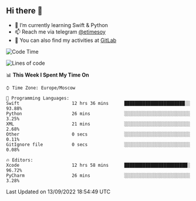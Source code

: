 ## Hi there 👋
- 🌱 I’m currently learning Swift & Python
- 📫 Reach me via telegram [@etimesoy](https://t.me/etimesoy/)
- 🦊 You can also find my activities at [GitLab](https://gitlab.com/etimesoy)

<!--START_SECTION:waka-->
![Code Time](http://img.shields.io/badge/Code%20Time-1%2C369%20hrs%2021%20mins-blue)

![Lines of code](https://img.shields.io/badge/From%20Hello%20World%20I%27ve%20Written-188%20Thousand%20lines%20of%20code-blue)

📊 **This Week I Spent My Time On** 

```text
⌚︎ Time Zone: Europe/Moscow

💬 Programming Languages: 
Swift                    12 hrs 36 mins      ███████████████████████░░   93.88% 
Python                   26 mins             ░░░░░░░░░░░░░░░░░░░░░░░░░   3.25% 
XML                      21 mins             ░░░░░░░░░░░░░░░░░░░░░░░░░   2.68% 
Other                    0 secs              ░░░░░░░░░░░░░░░░░░░░░░░░░   0.11% 
GitIgnore file           0 secs              ░░░░░░░░░░░░░░░░░░░░░░░░░   0.08%

🔥 Editors: 
Xcode                    12 hrs 58 mins      ████████████████████████░   96.72% 
PyCharm                  26 mins             ░░░░░░░░░░░░░░░░░░░░░░░░░   3.28%

```


 Last Updated on 13/09/2022 18:54:49 UTC
<!--END_SECTION:waka-->
